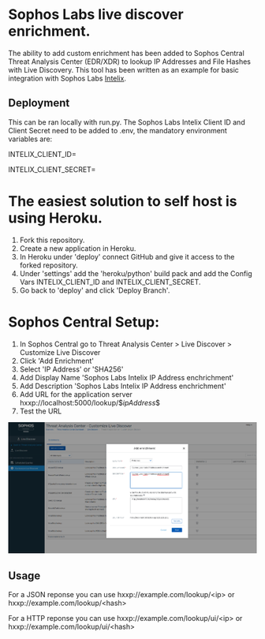 # Sophos Labs live discover enrichment.
The ability to add custom enrichment has been added to Sophos Central Threat Analysis Center (EDR/XDR) to lookup IP Addresses and File Hashes with Live Discovery. This tool has been written as an example for basic integration with Sophos Labs [Intelix](https://api.labs.sophos.com/doc/index.html#overview).

## Deployment
This can be ran locally with run.py. 
The Sophos Labs Intelix Client ID and Client Secret need to be added to .env, the mandatory environment variables are:

INTELIX_CLIENT_ID=

INTELIX_CLIENT_SECRET=

# The easiest solution to self host is using Heroku. #
1. Fork this repository.
2. Create a new application in Heroku.
3. In Heroku under 'deploy' connect GitHub and give it access to the forked repository.
4. Under 'settings' add the 'heroku/python' build pack and add the Config Vars INTELIX_CLIENT_ID and INTELIX_CLIENT_SECRET.
5. Go back to 'deploy' and click 'Deploy Branch'.

# Sophos Central Setup: #
1. In Sophos Central go to Threat Analysis Center > Live Discover > Customize Live Discover
2. Click 'Add Enrichment'
3. Select 'IP Address' or 'SHA256'
4. Add Display Name 'Sophos Labs Intelix IP Address enchrichment'
5. Add Description 'Sophos Labs Intelix IP Address enchrichment'
6. Add URL for the application server hxxp://localhost:5000/lookup/\$$ipAddress$$
7. Test the URL

![Sophos Central](setupexample.png "Sophos Central")
## Usage ##
For a JSON reponse you can use hxxp://example.com/lookup/\<ip> or hxxp://example.com/lookup/\<hash>

For a HTTP reponse you can use hxxp://example.com/lookup/ui/\<ip> or hxxp://example.com/lookup/ui/\<hash>
